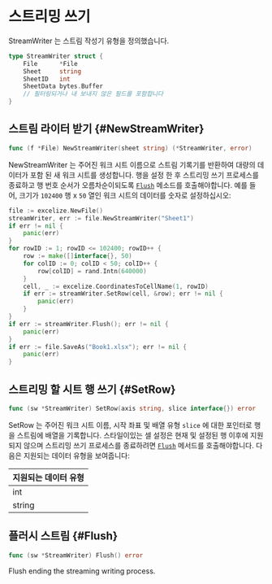 # 스트리밍 쓰기

StreamWriter 는 스트림 작성기 유형을 정의했습니다.

```go
type StreamWriter struct {
    File      *File
    Sheet     string
    SheetID   int
    SheetData bytes.Buffer
    // 필터링되거나 내 보내지 않은 필드를 포함합니다
}
```

## 스트림 라이터 받기 {#NewStreamWriter}

```go
func (f *File) NewStreamWriter(sheet string) (*StreamWriter, error)
```

NewStreamWriter 는 주어진 워크 시트 이름으로 스트림 기록기를 반환하여 대량의 데이터가 포함 된 새 워크 시트를 생성합니다. 행을 설정 한 후 스트리밍 쓰기 프로세스를 종료하고 행 번호 순서가 오름차순이되도록 [`Flush`](stream.md#Flush) 메소드를 호출해야합니다. 예를 들어, 크기가 `102400` 행 x `50` 열인 워크 시트의 데이터를 숫자로 설정하십시오:

```go
file := excelize.NewFile()
streamWriter, err := file.NewStreamWriter("Sheet1")
if err != nil {
    panic(err)
}
for rowID := 1; rowID <= 102400; rowID++ {
    row := make([]interface{}, 50)
    for colID := 0; colID < 50; colID++ {
        row[colID] = rand.Intn(640000)
    }
    cell, _ := excelize.CoordinatesToCellName(1, rowID)
    if err := streamWriter.SetRow(cell, &row); err != nil {
        panic(err)
    }
}
if err := streamWriter.Flush(); err != nil {
    panic(err)
}
if err := file.SaveAs("Book1.xlsx"); err != nil {
    panic(err)
}
```

## 스트리밍 할 시트 행 쓰기 {#SetRow}

```go
func (sw *StreamWriter) SetRow(axis string, slice interface{}) error
```

SetRow 는 주어진 워크 시트 이름, 시작 좌표 및 배열 유형 `slice` 에 대한 포인터로 행을 스트림에 배열을 기록합니다. 스타일이있는 셀 설정은 현재 및 설정된 행 이후에 지원되지 않으며 스트리밍 쓰기 프로세스를 종료하려면 [`Flush`](stream.md#Flush) 메서드를 호출해야합니다. 다음은 지원되는 데이터 유형을 보여줍니다:

|지원되는 데이터 유형|
|---|
|int|
|string|

## 플러시 스트림 {#Flush}

```go
func (sw *StreamWriter) Flush() error
```

Flush ending the streaming writing process.
